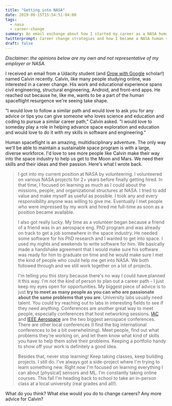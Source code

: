 ```yaml
---
title: "Getting into NASA"
date: 2019-06-15T15:54:51-04:00
tags: 
  - nasa
  - career-change
summary: An email exchange about how I started my career as a NASA human spaceflight software engineer.
twitterprompt: Career change strategies and how I became a NASA human spaceflight software engineer and researcher
draft: false
---
```


_Disclaimer: the opinions below are my own and not representative of my employer or NASA._

I received an email from a Udacity student (and [Grow with Google](https://www.udacity.com/grow-with-google) scholar!) named Calvin recently. Calvin, like many people studying online, was interested in a career change. His work and educational experience spans civil engineering, structural engineering, Android, and front-end apps. He reached out because he, like me, wants to be a part of the human spaceflight resurgence we're seeing take shape.

"I would love to follow a similar path and would love to ask you for any advice or tips you can give someone who loves science and education and coding to pursue a similar career path," Calvin asked. "I would love to someday play a role in helping advance space exploration and education and would love to do it with my skills in software and engineering."

Human spaceflight is an amazing, multidisciplinary adventure. The only way we'll be able to maintain a sustainable space program is with a large, diverse workforce. I'd love to see more people like Calvin make their way into the space industry to help us get to the Moon and Mars. We need their skills and their ideas and their passion. Here's what I wrote back.

> I got into my current position at NASA by volunteering. I volunteered on various NASA projects for 2+ years before finally getting hired. In that time, I focused on learning as much as I could about the missions, people, and organizational structures at NASA. I tried to add value and make myself as useful as possible. I took any and every responsibility anyone was willing to give me. Eventually I met people who were impressed by my work and hired me full-time as soon as a position became available.
>
> I also got really lucky. My time as a volunteer began because a friend of a friend was in an aerospace eng. PhD program and was already on track to get a job somewhere in the space industry. He needed some software for his PhD research and I wanted to get into space. I used my nights and weekends to write software for him. We basically made a handshake agreement that I would make sure his software was ready for him to graduate on time and he would make sure I met the kind of people who could help me get into NASA. We both followed through and we still work together on a lot of projects.
>
> I'm telling you this story because there's no way I could have planned it this way. I'm not the kind of person to plan out a career path - I just keep my eyes open for opportunities. My biggest piece of advice is to just **try to meet as many people as you can who are passionate about the same problems that you are**. University labs usually need talent. You could try reaching out to labs in interesting fields to see if they need anything. Conferences are another great way to meet people, especially conferences that host networking sessions. [IAC](http://www.iafastro.org/events/iac/) and [IEEE Aerospace](https://www.aeroconf.org/) are the two biggest aerospace conferences. There are other local conferences (I find the big international conferences to be a bit overwhelming). Meet people, find out what problems they're working on, and let them know what kind of skills you have to help them solve their problems. Keeping a portfolio handy to show off your work is definitely a good idea.
>
> Besides that, never stop learning! Keep taking classes, keep building projects. I still do. I've always got a side-project where I'm trying to learn something new. Right now I'm focused on learning everything I can about [physical] sensors and ML. I'm constantly taking online courses. This fall I'm heading back to school to take an in-person class at a local university (real grades and all!).

What do you think? What else would you do to change careers? Any more advice for Calvin?
